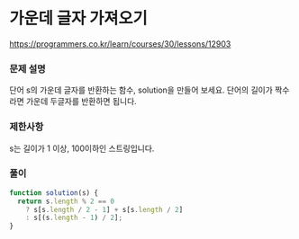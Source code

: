 # 가운데 글자 가져오기

https://programmers.co.kr/learn/courses/30/lessons/12903

### 문제 설명

단어 s의 가운데 글자를 반환하는 함수, solution을 만들어 보세요. 단어의 길이가 짝수라면 가운데 두글자를 반환하면 됩니다.

### 제한사항

s는 길이가 1 이상, 100이하인 스트링입니다.

### 풀이

```js
function solution(s) {
  return s.length % 2 == 0
    ? s[s.length / 2 - 1] + s[s.length / 2]
    : s[(s.length - 1) / 2];
}
```
